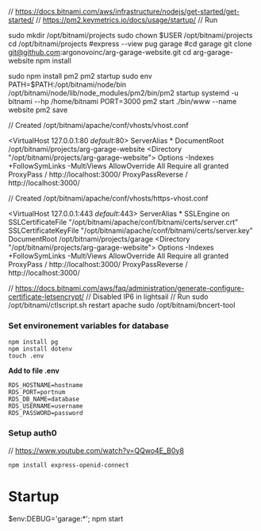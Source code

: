 // https://docs.bitnami.com/aws/infrastructure/nodejs/get-started/get-started/
// https://pm2.keymetrics.io/docs/usage/startup/
// Run

sudo mkdir /opt/bitnami/projects
sudo chown $USER /opt/bitnami/projects
cd /opt/bitnami/projects
#express --view pug garage
#cd garage
git clone git@github.com:argonovoinc/arg-garage-website.git
cd arg-garage-website
npm install

sudo npm install pm2
pm2 startup
sudo env PATH=$PATH:/opt/bitnami/node/bin /opt/bitnami/node/lib/node_modules/pm2/bin/pm2 startup systemd -u bitnami --hp /home/bitnami
PORT=3000 pm2 start ./bin/www --name website
pm2 save



// Created /opt/bitnami/apache/conf/vhosts/vhost.conf

<VirtualHost 127.0.0.1:80 _default_:80>
  ServerAlias *
  DocumentRoot /opt/bitnami/projects/arg-garage-website
  <Directory "/opt/bitnami/projects/arg-garage-website">
    Options -Indexes +FollowSymLinks -MultiViews
    AllowOverride All
    Require all granted
  </Directory>
  ProxyPass / http://localhost:3000/
  ProxyPassReverse / http://localhost:3000/
</VirtualHost>

// Created /opt/bitnami/apache/conf/vhosts/https-vhost.conf

<VirtualHost 127.0.0.1:443 _default_:443>
  ServerAlias *
  SSLEngine on
  SSLCertificateFile "/opt/bitnami/apache/conf/bitnami/certs/server.crt"
  SSLCertificateKeyFile "/opt/bitnami/apache/conf/bitnami/certs/server.key"
  DocumentRoot /opt/bitnami/projects/garage
  <Directory "/opt/bitnami/projects/arg-garage-website">
    Options -Indexes +FollowSymLinks -MultiViews
    AllowOverride All
    Require all granted
  </Directory>
  ProxyPass / http://localhost:3000/
  ProxyPassReverse / http://localhost:3000/
</VirtualHost>

// https://docs.bitnami.com/aws/faq/administration/generate-configure-certificate-letsencrypt/
// Disabled IP6 in lightsail
// Run
sudo /opt/bitnami/ctlscript.sh restart apache
sudo /opt/bitnami/bncert-tool



### Set environement variables for database

```
npm install pg
npm install dotenv
touch .env
```

**Add to file .env**

```
RDS_HOSTNAME=hostname
RDS_PORT=portnum
RDS_DB_NAME=database
RDS_USERNAME=username
RDS_PASSWORD=password
```

### Setup auth0

// https://www.youtube.com/watch?v=QQwo4E_B0y8

```
npm install express-openid-connect
```
# Startup

$env:DEBUG='garage:*'; npm start  